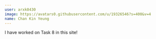 ```yaml
---
user: arxk0430
image: https://avatars0.githubusercontent.com/u/19326546?s=400&v=4
name: Chan Kin Yeung
---
```

I have worked on Task 8 in this site!
